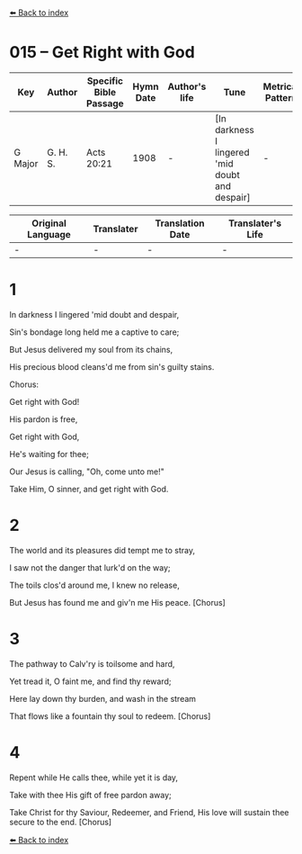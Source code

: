 [⬅️ Back to index](../README.md)

# 015 – Get Right with God

Key | Author   | Specific Bible Passage     |Hymn Date |Author's life |Tune |Metrical Pattern   |Composer/Source
-- | --------- | ---------------------------|----------|--------------|-----|-------------------|-------------  
G Major |G. H. S. |Acts 20:21 |1908 |- |[In darkness I lingered 'mid doubt and despair] |- |G. H. Sandison

Original Language | Translater | Translation Date   | Translater's Life  
----------------- | --------- | --------------------|-------------     
\- |- |- |-




# 1

In darkness I lingered 'mid doubt and despair,

Sin's bondage long held me a captive to care;

But Jesus delivered my soul from its chains,

His precious blood cleans'd me from sin's guilty stains.



Chorus:

Get right with God!

His pardon is free,

Get right with God,

He's waiting for thee;

Our Jesus is calling, "Oh, come unto me!"

Take Him, O sinner, and get right with God.



# 2

The world and its pleasures did tempt me to stray,

I saw not the danger that lurk'd on the way;

The toils clos'd around me, I knew no release,

But Jesus has found me and giv'n me His peace.  [Chorus]



# 3

The pathway to Calv'ry is toilsome and hard,

Yet tread it, O faint me, and find thy reward;

Here lay down thy burden, and wash in the stream

That flows like a fountain thy soul to redeem.  [Chorus]



# 4

Repent while He calls thee, while yet it is day,

Take with thee His gift of free pardon away;

Take Christ for thy Saviour, Redeemer, and Friend, His love will sustain thee secure to the end.  [Chorus]



[⬅️ Back to index](../README.md)

